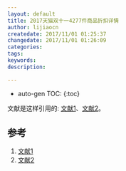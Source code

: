 ```yaml
---
layout: default
title: 2017天猫双十一4277件商品折扣详情
author: lijiaocn
createdate: 2017/11/01 01:25:37
changedate: 2017/11/01 01:26:09
categories:
tags:
keywords:
description: 

---
```


* auto-gen TOC:
{:toc}

文献是这样引用的: [文献1][1]、[文献2][2]。

## 参考

1. [文献1][1]
2. [文献2][2]

[1]: 1.com  "文献1" 
[2]: 2.com  "文献1" 
